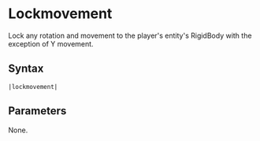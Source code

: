 # Lockmovement

Lock any rotation and movement to the player's entity's RigidBody with the exception of Y movement.

## Syntax

````
|lockmovement|
````

## Parameters

None.
